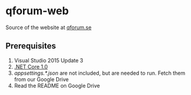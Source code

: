 # qforum-web
Source of the website at [qforum.se](http://qforum.se)

## Prerequisites

1.  Visual Studio 2015 Update 3
2.  [.NET Core 1.0](https://www.microsoft.com/net/core#windows)
3.  _appsettings.*.json_ are not included, but are needed to run. Fetch them from our Google Drive
4.  Read the README on Google Drive
